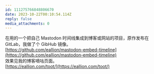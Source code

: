 ```yaml
---
id: 111275766848806670
date: 2023-10-22T00:10:54.114Z
reply: false
media_attachments: 0
---
```


在用的一个把自己 Mastodon 时间线集成到博客或网站的项目，原作发布在 GitLab，我做了个 GibHub 镜像。  
[https://github.com/eallion/mastodon-embed-timeline](https://github.com/eallion/mastodon-embed-timeline)  
效果见我的博客嘀咕页面。  
[https://eallion.com/toot/](https://eallion.com/toot/)

